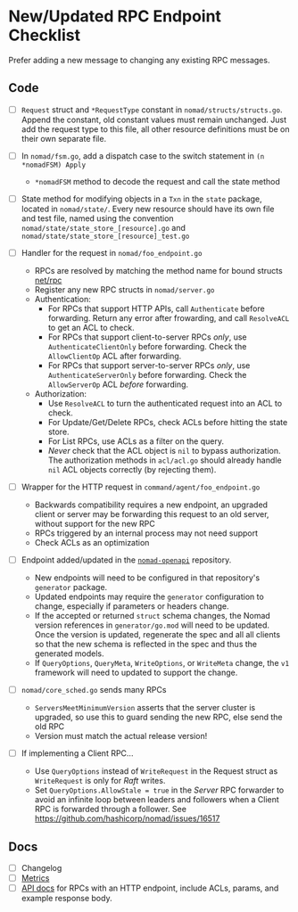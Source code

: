 # New/Updated RPC Endpoint Checklist

Prefer adding a new message to changing any existing RPC messages.

## Code

* [ ] `Request` struct and `*RequestType` constant in
      `nomad/structs/structs.go`. Append the constant, old constant
      values must remain unchanged. Just add the request type to this file, all other resource definitions
      must be on their own separate file.

* [ ] In `nomad/fsm.go`, add a dispatch case to the switch statement in `(n *nomadFSM) Apply`
  * `*nomadFSM` method to decode the request and call the state method

* [ ] State method for modifying objects in a `Txn` in the `state` package, located in
      `nomad/state/`. Every new resource should have its own file and test file, named using the convention
      `nomad/state/state_store_[resource].go` and `nomad/state/state_store_[resource]_test.go`

* [ ] Handler for the request in `nomad/foo_endpoint.go`
  * RPCs are resolved by matching the method name for bound structs
	[net/rpc](https://golang.org/pkg/net/rpc/)
  * Register any new RPC structs in `nomad/server.go`
  * Authentication:
    * For RPCs that support HTTP APIs, call `Authenticate` before forwarding. Return any error after frowarding, and call `ResolveACL` to get an ACL to check.
    * For RPCs that support client-to-server RPCs _only_, use `AuthenticateClientOnly` before forwarding. Check the `AllowClientOp` ACL after forwarding.
    * For RPCs that support server-to-server RPCs _only_, use `AuthenticateServerOnly` before forwarding. Check the `AllowServerOp` ACL _before_ forwarding.
  * Authorization:
    * Use `ResolveACL` to turn the authenticated request into an ACL to check.
    * For Update/Get/Delete RPCs, check ACLs before hitting the state store.
    * For List RPCs, use ACLs as a filter on the query.
    * _Never_ check that the ACL object is `nil` to bypass authorization. The
      authorization methods in `acl/acl.go` should already handle `nil` ACL
      objects correctly (by rejecting them).

* [ ] Wrapper for the HTTP request in `command/agent/foo_endpoint.go`
  * Backwards compatibility requires a new endpoint, an upgraded
    client or server may be forwarding this request to an old server,
    without support for the new RPC
  * RPCs triggered by an internal process may not need support
  * Check ACLs as an optimization

* [ ] Endpoint added/updated in the [`nomad-openapi`](https://github.com/hashicorp/nomad-openapi) repository.
  * New endpoints will need to be configured in that repository's `generator` package.
  * Updated endpoints may require the `generator` configuration to change, especially if parameters or headers change.
  * If the accepted or returned `struct` schema changes, the Nomad version references in `generator/go.mod` will need
    to be updated. Once the version is updated, regenerate the spec and all all clients so that the new schema is
    reflected in the spec and thus the generated models.
  * If `QueryOptions`, `QueryMeta`, `WriteOptions`, or `WriteMeta` change, the `v1` framework will need to updated to
    support the change.

* [ ] `nomad/core_sched.go` sends many RPCs
  * `ServersMeetMinimumVersion` asserts that the server cluster is
    upgraded, so use this to guard sending the new RPC, else send the old RPC
  * Version must match the actual release version!

* [ ] If implementing a Client RPC...
  * Use `QueryOptions` instead of `WriteRequest` in the Request struct as
    `WriteRequest` is only for *Raft* writes.
  * Set `QueryOptions.AllowStale = true` in the *Server* RPC forwarder to avoid
    an infinite loop between leaders and followers when a Client RPC is
    forwarded through a follower. See
    https://github.com/hashicorp/nomad/issues/16517

## Docs

* [ ] Changelog
* [ ] [Metrics](https://developer.hashicorp.com/nomad/docs/operations/metrics#server-metrics)
* [ ] [API docs](https://developer.hashicorp.com/nomad/api-docs) for RPCs with an HTTP endpoint, include ACLs, params, and example response body.

